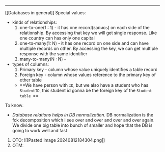 ***
[[Databases in general]]
Special values:
- kinds of relationships:
	1. one-to-one(1 : 1) - it has one record(запись) on each side of the relationship. By accessing that key we will get single response. Like one country can has only one capital 
	2. one-to-many(1: N) - it has one record on one side and can have multiple records on other. By accessing the key, we can get multiple response with the same identifier  
	3. many-to-many(N : N) - 
- types of columns:
	1. Primary key - column whose value uniquely identifies a table record
	2. Foreign key - column whose values reference to the primary key of other table
	- ==We have person with `ID`, but we also have a student who has `StudentID`, this student id gonna be the foreign key of the `Student table `==

To know:
- *Database relations helps in DB normalization*. DB normalization is the fck decomposition which i see over and over and over and over again. We divide one big table into bunch of smaller and hope that the DB is going to work well and fast 

1. OTO:
![[Pasted image 20240812184304.png]]
2. OTM:
